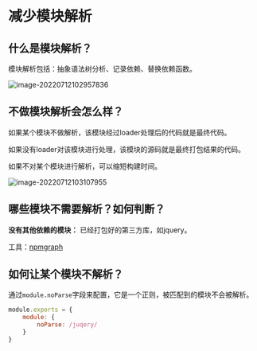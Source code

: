 # 减少模块解析

## 什么是模块解析？

模块解析包括：抽象语法树分析、记录依赖、替换依赖函数。

![image-20220712102957836](https://penguinbucket.obs.cn-southwest-2.myhuaweicloud.com/img/image-20220712102957836.png)

## 不做模块解析会怎么样？

如果某个模块不做解析，该模块经过loader处理后的代码就是最终代码。

如果没有loader对该模块进行处理，该模块的源码就是最终打包结果的代码。

如果不对某个模块进行解析，可以缩短构建时间。

![image-20220712103107955](https://penguinbucket.obs.cn-southwest-2.myhuaweicloud.com/img/image-20220712103107955.png)

## 哪些模块不需要解析？如何判断？

**没有其他依赖的模块：** 已经打包好的第三方库，如jquery。

工具：[npmgraph](https://npmgraph.js.org/?q=jquery)

## 如何让某个模块不解析？

通过`module.noParse`字段来配置，它是一个正则，被匹配到的模块不会被解析。

```js
module.exports = {
    module: {
        noParse: /juqery/
    }
}
```



